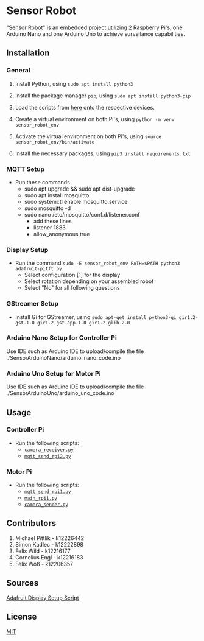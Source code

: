 # Sensor Robot

"Sensor Robot" is an embedded project utilizing 2 Raspberry Pi's, one Arduino Nano and one Arduino Uno to achieve surveilance capabilities.

## Installation

### General

1. Install Python, using `sudo apt install python3`
2. Install the package manager `pip`, using `sudo apt install python3-pip`

3. Load the scripts from [here](scripts) onto the respective devices.
4. Create a virtual environment on both Pi's, using `python -m venv sensor_robot_env`
5. Activate the virtual environment on both Pi's, using `source sensor_robot_env/bin/activate`
6. Install the necessary packages, using `pip3 install requirements.txt`

### MQTT Setup
- Run these commands
  - sudo apt upgrade && sudo apt dist-upgrade
  - sudo apt install mosquitto
  - sudo systemctl enable mosquitto.service
  - sudo mosquitto -d
  - sudo nano /etc/mosquitto/conf.d/listener.conf
    - add these lines
    - listener 1883
    - allow_anonymous true

### Display Setup

- Run the command `sudo -E sensor_robot_env PATH=$PATH python3 adafruit-pitft.py`
  - Select configuration [1] for the display
  - Select rotation depending on your assembled robot
  - Select "No" for all following questions


### GStreamer Setup

- Install Gi for GStreamer, using `sudo apt-get install python3-gi gir1.2-gst-1.0 gir1.2-gst-app-1.0 gir1.2-glib-2.0`

### Arduino Nano Setup for Controller Pi

Use IDE such as Arduino IDE to upload/compile the file ./SensorArduinoNano/arduino_nano_code.ino

### Arduino Uno Setup for Motor Pi

Use IDE such as Arduino IDE to upload/compile the file ./SensorArduinoUno/arduino_uno_code.ino

## Usage

### Controller Pi

- Run the following scripts:
  - [`camera_receiver.py`](scripts/ControllerPi/camera_receiver.py)
  - [`mqtt_send_rpi2.py`](scripts/ControllerPi/mqtt_send_rpi2.py)
 
### Motor Pi

- Run the following scripts:
  - [`mqtt_send_rpi1.py`](scripts/MotorPi/mqtt_send_rpi1.py)
  - [`main_rpi1.py`](scripts/MotorPi/main_rpi1.py)
  - [`camera_sender.py`](scripts/MotorPi/camera_sender.py)



## Contributors

1. Michael Pittlik - k12226442
2. Simon Kadlec - k12222898
3. Felix Wild - k12216177
4. Cornelius Engl - k12216183
5. Felix Wöß - k12206357

## Sources

[Adafruit Display Setup Script](https://github.com/adafruit/Raspberry-Pi-Installer-Scripts/blob/main/adafruit-pitft.py)

## License

[MIT](https://choosealicense.com/licenses/mit/)
